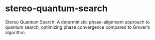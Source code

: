 # stereo-quantum-search

Stereo Quantum Search: A deterministic phase-alignment approach to quantum search, optimizing phase convergence compared to Grover’s algorithm.
